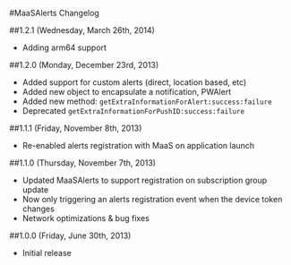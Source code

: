 #MaaSAlerts Changelog

##1.2.1 (Wednesday, March 26th, 2014)
 * Adding arm64 support

##1.2.0 (Monday, December 23rd, 2013)
 * Added support for custom alerts (direct, location based, etc)
 * Added new object to encapsulate a notification, PWAlert
 * Added new method: `getExtraInformationForAlert:success:failure`
 * Deprecated `getExtraInformationForPushID:success:failure`

##1.1.1 (Friday, November 8th, 2013)
 * Re-enabled alerts registration with MaaS on application launch

##1.1.0 (Thursday, November 7th, 2013)
 * Updated MaaSAlerts to support registration on subscription group update
 * Now only triggering an alerts registration event when the device token changes
 * Network optimizations & bug fixes

##1.0.0 (Friday, June 30th, 2013)
 * Initial release